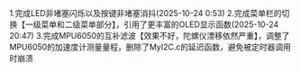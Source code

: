 1.完成LED非堵塞闪烁以及按键非堵塞消抖(2025-10-24 0:53)
2.完成菜单栏的切换【一级菜单和二级菜单部分】，引用了更丰富的OLED显示函数(2025-10-24 20:47)
3.完成MPU6050的互补滤波【效果不好，陀螺仪漂移依然严重】，调整了MPU6050的加速度计测量量程，删除了MyI2C.c的延迟函数，避免被定时器调用时崩溃